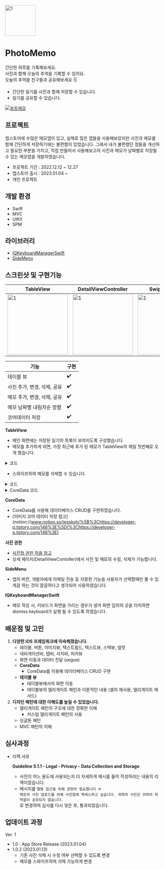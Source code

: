 <img width="100" alt="1" src="https://user-images.githubusercontent.com/108605997/214176123-728f9b9a-2dbb-41c7-8692-0919e63e046f.png"> 


# PhotoMemo  

간단한 하루를 기록해보세요.  
사진과 함께 오늘의 추억을 기록할 수 있어요.  
오늘의 추억을 친구들과 공유해보세요 🗒  

- 간단한 일기를 사진과 함께 저장할 수 있습니다.  
- 일기를 공유할 수 있습니다.  

[![포토메모](https://user-images.githubusercontent.com/108605997/214177110-4e5b4891-a038-436c-99a9-19c8e7c10056.png)](https://apps.apple.com/kr/app/photomemo-%ED%8F%AC%ED%86%A0%EB%A9%94%EB%AA%A8/id1661616427)

## 프로젝트 
앱스토어에 수많은 메모앱이 있고, 실제로 많은 앱들을 사용해보았지만 사진과 메모를 함께 간단하게 저장하기에는 불편함이 있었습니다. 그래서 내가 불편했던 점들을 개선하고 필요한 부분을 가지고, 직접 만들어서 사용해보고자 사진과 메모가 날짜별로 저장될 수 있는 메모앱을 개발하였습니다.

- 프로젝트 기간 : 2022.12.12 ~ 12.27
- 앱스토어 출시 : 2023.01.04 ~
- 개인 프로젝트


## 개발 환경
- Swift
- MVC
- UIKit
- SPM

## 라이브러리
- [IQKeyboardManagerSwift](https://github.com/hackiftekhar/IQKeyboardManager)
- [SideMenu](https://github.com/jonkykong/SideMenu)


## 스크린샷 및 구현기능
|TableView|DetailViewController|Swipe to delete|SideMenu|
|---|---|---|---|
|<img width="196" alt="1" src="https://user-images.githubusercontent.com/108605997/214174160-39400dd0-7abc-45bf-9dbd-0d6897286e4b.gif">| <img width="196" alt="1" src="https://user-images.githubusercontent.com/108605997/214174610-51fdfdac-dbd6-4844-b45d-bd7f8ad7a3d6.gif"> |<img width="196" alt="1" src="https://user-images.githubusercontent.com/108605997/214174712-073ad04c-d3ca-4b42-ba88-3ef5a07229d8.gif"> |<img width="196" alt="1" src="https://user-images.githubusercontent.com/108605997/214174771-f94b3760-b6b3-4c2a-a077-64962d1289f6.gif"> |

|기능|구현|
|---|---|
|테이블 뷰|✔️|
|사진 추가, 변경, 삭제, 공유|✔️|
|메모 추가, 변경, 삭제, 공유|✔️|
|메모 날짜별 내림차순 정렬|✔️|
|코어데이터 저장|✔️|

**TableView**

- 메인 화면에는 저장된 일기의 목록이 보여지도록 구성했습니다.
- 메모를 추가하게 되면, 가장 최근에 추가 된 메모가 TableView의 제일 첫번째로 오게 했습니다.

<details>
<summary>코드</summary>
<div markdown="1">        

```swift  
        func getDiaryListFromCoreData() -> [Diary] {
                var diaryList: [Diary] = []
                if let context = context {
                    let request = NSFetchRequest<NSManagedObject>(entityName: self.modelName)
                    let dateOrder = NSSortDescriptor(key: "date", ascending: false)
                    request.sortDescriptors = [dateOrder]
                    
                    do {
                        if let fetchedDiaryList = try context.fetch(request) as? [Diary] {
                            diaryList = fetchedDiaryList
                        }
                    } catch {
                        print("가져오는 것 실패")
                    }
                }
                return diaryList
            }
```  
    
</div>
</details>
        
- 스와이프하여 메모를 삭제할 수 있습니다.
<details>
<summary>코드</summary>
<div markdown="1"> 
    
```swift
        func tableView(_ tableView: UITableView, editingStyleForRowAt indexPath: IndexPath) -> UITableViewCell.EditingStyle {
                return .delete
            }
            
            func tableView(_ tableView: UITableView, commit editingStyle: UITableViewCell.EditingStyle, forRowAt indexPath: IndexPath) {
                tableView.beginUpdates()
                let subject = self.savedCoreArray[indexPath.row]
                savedCoreArray.remove(at: indexPath.row)
                memoManager.deleteCoreData(targetData: subject) {
                    
                }
                tableView.deleteRows(at: [indexPath], with: .fade)
                tableView.endUpdates()
            }
```
    
</div>
</details>
        
<details>
<summary>CoreData 코드</summary>
<div markdown="1"> 
        
```swift
        import UIKit
        import CoreData
        
        protocol MemoInfoDelegate: AnyObject {
            func getInfo() -> [Int]
        }
        
        final class MemoManager {
            private let coreDataManager = CoreDataManager.shared
            static let shared = MemoManager()
            var coreDataArray: [Diary] = []
            var delegate: MemoInfoDelegate?
            
            private init() {
                coreDataArray = coreDataManager.getDiaryListFromCoreData()
                print(coreDataArray)
            }
            
            func getCoreDataArray() -> [Diary] {
                print(#function)
                return coreDataArray
            }
            
            func saveCoreData(titleText: String, memoText: String, thumbnailImage: Data, completion: @escaping() -> Void) {
                coreDataManager.saveDiaryData(titleText: titleText, memoText: memoText, thumbnailImage: thumbnailImage) {
                    completion()
                    self.coreDataArray = self.coreDataManager.getDiaryListFromCoreData()
                }
                print("\(#function) : CoreData Saved")
            }
            
            func updateCoreData(newCoreData: Diary, completion: @escaping() -> Void) {
                coreDataManager.updateDiary(newDiaryData: newCoreData) {
                    completion()
                    self.coreDataArray = self.coreDataManager.getDiaryListFromCoreData()
                }
                print("\(#function) : CoreData Updated")
            }
            
            func deleteCoreData(targetData: Diary, completion: @escaping() -> Void) {
                coreDataManager.deleteDiary(data: targetData) {
                    completion()
                    self.coreDataArray = self.coreDataManager.getDiaryListFromCoreData()
                }
                print("\(#function) : CoreData Deleted")
            }
            
        }
```
</div>
</details>
    

**CoreData**

- CoreData를 사용해 데이터베이스 CRUD를 구현하였습니다.
- [이미지 코어 데이터 저장 참고](notion://www.notion.so/jesskoh/%5B%3Chttps://developer-p.tistory.com/148%3E%5D(%3Chttps://developer-p.tistory.com/148%3E)

**사진 권한** 

- [사진첩 권한 허용 참고](https://gonslab.tistory.com/28)
- 상세 페이지(DetailViewContoller)에서 사진 및 메모의 수정, 삭제가 가능합니다.

**SideMenu** 

- 앱의 버전, 개발자에게 이메일 전송 등 자잘한 기능을 사용자가 선택할때만 볼 수 있게끔 하는 것이 깔끔하다고 생각되어 사용하였습니다.

**IQKeyboardManagerSwift**

- 메모 작성 시, 키보드가 화면을 가리는 경우가 생겨 화면 임의의 곳을 터치하면 dismiss keyboard가 실행 될 수 있도록 하였습니다.




## 배운점 및 고민
1. **다양한 iOS 프레임워크에 익숙해졌습니다.**
    - 레이블, 버튼, 이미지뷰, 텍스트필드, 텍스트뷰, 스택뷰, 얼럿
    - 네비게이션바, 탭비, 서치바, 피커뷰
    - 화면 이동과 데이터 전달 (segue)
    - **CoreData**
        - CoreData를 이용해 데이터베이스 CRUD 구현
    - **테이블 뷰**
        - 테이블뷰에서의 화면 이동
        - 테이블뷰의 델리게이트 패턴과 이론적인 내용 (셀의 재사용, 델리게이트 메서드)
2. **디자인 패턴에 대한 이해도를 높일 수 있었습니다.**
    - 델리게이트 패턴의 구조에 대한 정확한 이해
        - 커스텀 델리게이트 패턴의 사용
    - 싱글톤 패턴
    - MVC 패턴의 이해


## 심사과정
- 리젝 사유
    
    **Guideline 5.1.1 - Legal - Privacy - Data Collection and Storage**
    
    - 사진이 어느 용도에 사용되는지 더 자세하게 예시를 들어 작성하라는 내용의 리젝이었습니다.
    - 메시지를
    `앨범 접근을 위해 권한이 필요합니다` → <br/>
    `메모의 사진 업로드를 위해 사진첩에 액세스하고 싶습니다. 귀하의 사진은 귀하의 허락없이 공유되지 않습니다.` <br/>
    로 변경하여 심사를 다시 넣은 후, 통과되었습니다.

## 업데이트 과정
Ver. 1
 - 1.0 : App Store Release (2023.01.04)
 - 1.0.2 (2023.01.13)
    - 기존 사진 삭제 시 수정 여부 선택할 수 있도록 변경
    - 메모를 스와이프하여 삭제 가능하게 변경
